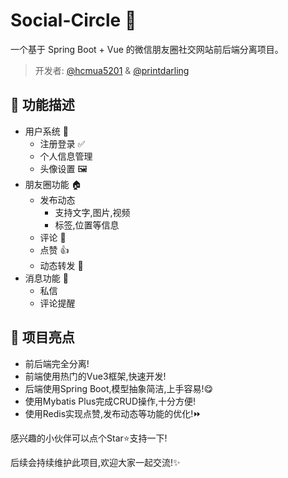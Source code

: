 # Social-Circle 👭

一个基于 Spring Boot + Vue 的微信朋友圈社交网站前后端分离项目。

> 开发者: [@hcmua5201](https://github.com/hcmua5201) & [@printdarling](https://github.com/printdarling/)

## 🔨 功能描述

- 用户系统 👤
    - 注册登录 ✅
    - 个人信息管理
    - 头像设置 🖼️
- 朋友圈功能 🏠
    - 发布动态
        - 支持文字,图片,视频
        - 标签,位置等信息
    - 评论 💬
    - 点赞 👍
    - 动态转发 🔄
- 消息功能 💬
    - 私信
    - 评论提醒

## 🎉 项目亮点

- 前后端完全分离!
- 前端使用热门的Vue3框架,快速开发!
- 后端使用Spring Boot,模型抽象简洁,上手容易!😋
- 使用Mybatis Plus完成CRUD操作,十分方便!
- 使用Redis实现点赞,发布动态等功能的优化!⏩

感兴趣的小伙伴可以点个Star⭐支持一下!

后续会持续维护此项目,欢迎大家一起交流!✨